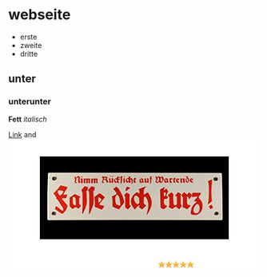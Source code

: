 # webseite
- erste
- zweite
- dritte

## unter
### unterunter
**Fett**
_italisch_

[Link](webmail.landshut.org) and ![Image](fassedichkurz2.jpg)
